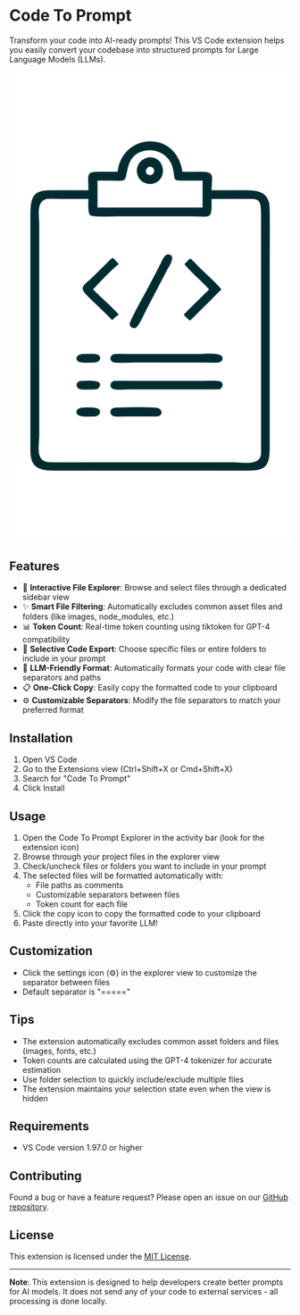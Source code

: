 # Code To Prompt

Transform your code into AI-ready prompts! This VS Code extension helps you easily convert your codebase into structured prompts for Large Language Models (LLMs).

![Code To Prompt](https://raw.githubusercontent.com/aatitkarki/code-to-prompt/main/assets/logo.png)

## Features

- 📁 **Interactive File Explorer**: Browse and select files through a dedicated sidebar view
- ✨ **Smart File Filtering**: Automatically excludes common asset files and folders (like images, node_modules, etc.)
- 📊 **Token Count**: Real-time token counting using tiktoken for GPT-4 compatibility
- 🎯 **Selective Code Export**: Choose specific files or entire folders to include in your prompt
- 📝 **LLM-Friendly Format**: Automatically formats your code with clear file separators and paths
- 📋 **One-Click Copy**: Easily copy the formatted code to your clipboard
- ⚙️ **Customizable Separators**: Modify the file separators to match your preferred format

## Installation

1. Open VS Code
2. Go to the Extensions view (Ctrl+Shift+X or Cmd+Shift+X)
3. Search for "Code To Prompt"
4. Click Install

## Usage

1. Open the Code To Prompt Explorer in the activity bar (look for the extension icon)
2. Browse through your project files in the explorer view
3. Check/uncheck files or folders you want to include in your prompt
4. The selected files will be formatted automatically with:
   - File paths as comments
   - Customizable separators between files
   - Token count for each file
5. Click the copy icon to copy the formatted code to your clipboard
6. Paste directly into your favorite LLM!

## Customization

- Click the settings icon (⚙️) in the explorer view to customize the separator between files
- Default separator is "====="

## Tips

- The extension automatically excludes common asset folders and files (images, fonts, etc.)
- Token counts are calculated using the GPT-4 tokenizer for accurate estimation
- Use folder selection to quickly include/exclude multiple files
- The extension maintains your selection state even when the view is hidden

## Requirements

- VS Code version 1.97.0 or higher

## Contributing

Found a bug or have a feature request? Please open an issue on our [GitHub repository](https://github.com/yourusername/code-to-prompt).

## License

This extension is licensed under the [MIT License](LICENSE).

---

**Note**: This extension is designed to help developers create better prompts for AI models. It does not send any of your code to external services - all processing is done locally.
